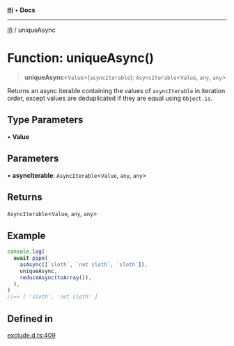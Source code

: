 [**lfi**](../readme.md) • **Docs**

---

[lfi](../globals.md) / uniqueAsync

# Function: uniqueAsync()

> **uniqueAsync**\<`Value`\>(`asyncIterable`): `AsyncIterable`\<`Value`, `any`,
> `any`\>

Returns an async iterable containing the values of `asyncIterable` in iteration
order, except values are deduplicated if they are equal using `Object.is`.

## Type Parameters

• **Value**

## Parameters

• **asyncIterable**: `AsyncIterable`\<`Value`, `any`, `any`\>

## Returns

`AsyncIterable`\<`Value`, `any`, `any`\>

## Example

```js
console.log(
  await pipe(
    asAsync([`sloth`, `not sloth`, `sloth`]),
    uniqueAsync,
    reduceAsync(toArray()),
  ),
)
//=> [ 'sloth', 'not sloth' ]
```

## Defined in

[exclude.d.ts:409](https://github.com/TomerAberbach/lfi/blob/dd796c78d3ff68ae7bf4a0272b3cbeca688438e7/src/operations/exclude.d.ts#L409)
